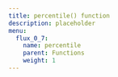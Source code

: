 ```yaml
---
title: percentile() function
description: placeholder
menu:
  flux_0_7:
    name: percentile
    parent: Functions
    weight: 1
---
```

